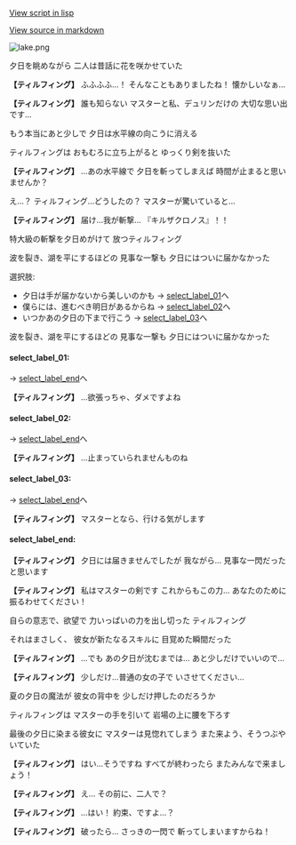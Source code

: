 [View script in lisp](../scripts/10146204.txt)

[View source in markdown](10146204.md)

![lake.png](../images/backgrounds/lake.png)

夕日を眺めながら
二人は昔話に花を咲かせていた

**【ティルフィング】**
ふふふふ…！
そんなこともありましたね！
懐かしいなぁ…

**【ティルフィング】**
誰も知らない
マスターと私、デュリンだけの
大切な思い出です…

もう本当にあと少しで
夕日は水平線の向こうに消える

ティルフィングは
おもむろに立ち上がると
ゆっくり剣を抜いた

**【ティルフィング】**
…あの水平線で
夕日を斬ってしまえば
時間が止まると思いませんか？

え…？
ティルフィング…どうしたの？
マスターが驚いていると…

**【ティルフィング】**
届け…我が斬撃…
『キルザクロノス』！！

特大級の斬撃を夕日めがけて
放つティルフィング

波を裂き、湖を平にするほどの
見事な一撃も
夕日にはついに届かなかった

選択肢:
- 夕日は手が届かないから美しいのかも → [select_label_01](#select_label_01)へ
- 僕らには、進むべき明日があるからね → [select_label_02](#select_label_02)へ
- いつかあの夕日の下まで行こう → [select_label_03](#select_label_03)へ

波を裂き、湖を平にするほどの
見事な一撃も
夕日にはついに届かなかった

#### select_label_01:
 → [select_label_end](#select_label_end)へ

**【ティルフィング】**
…欲張っちゃ、ダメですよね

#### select_label_02:
 → [select_label_end](#select_label_end)へ

**【ティルフィング】**
…止まっていられませんものね

#### select_label_03:
 → [select_label_end](#select_label_end)へ

**【ティルフィング】**
マスターとなら、行ける気がします

#### select_label_end:

**【ティルフィング】**
夕日には届きませんでしたが
我ながら…
見事な一閃だったと思います

**【ティルフィング】**
私はマスターの剣です
これからもこの力…
あなたのために振るわせてください！

自らの意志で、欲望で
力いっぱいの力を出し切った
ティルフィング

それはまさしく、
彼女が新たなるスキルに
目覚めた瞬間だった

**【ティルフィング】**
…でも
あの夕日が沈むまでは…
あと少しだけでいいので…

**【ティルフィング】**
少しだけ…普通の女の子で
いさせてください…

夏の夕日の魔法が
彼女の背中を
少しだけ押したのだろうか

ティルフィングは
マスターの手を引いて
岩場の上に腰を下ろす

最後の夕日に染まる彼女に
マスターは見惚れてしまう
また来よう、そうつぶやいていた

**【ティルフィング】**
はい…そうですね
すべてが終わったら
またみんなで来ましょう！

**【ティルフィング】**
え…
その前に、二人で？

**【ティルフィング】**
…はい！
約束、ですよ…？

**【ティルフィング】**
破ったら…
さっきの一閃で
斬ってしまいますからね！
